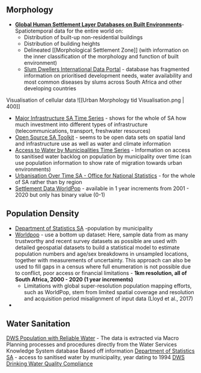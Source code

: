 ## Morphology

- **[Global Human Settlement Layer Databases on Built Environments](https://human-settlement.emergency.copernicus.eu/datasets.php)**- Spatiotemporal data for the entire world on:
	- Distribution of built-up non-residential buildings
	- Distribution of building heights
	- Delineated [[Morphological Settlement Zone]] (with information on the inner classification of the morphology and function of built environment)
	- [Slum Dwellers International Data Portal](https://sdinet.org/explore-our-data/country/?country=south-africa) - database has fragmented information on prioritised development needs, water availability and most common diseases by slums across South Africa and other developing countries


Visualisation of cellular data
![[Urban Morphology tid Visualisation.png | 400]]

- [Major Infrastructure SA Time Series](https://data.humdata.org/dataset/world-bank-infrastructure-indicators-for-south-africa) - shows for the whole of SA how much investment into different types of infrastructure (telecommunications, transport, freshwater resources)
- [Open Source SA Toolkit](https://opendataza.gitbook.io/toolkit/open-data-resources/water-and-climate-data-resources) - seems to be open data sets on spatial land and infrastructure use as well as water and climate information
- [Access to Water by Municipalities Time Series](https://www.dws.gov.za/niwis2/Sanitation/AccessToServices) - Information on access to sanitised water backlog on population by municipality over time (can use population information to show rate of migration towards urban environments)
- [Urbanisation Over Time SA - Office for National Statistics](https://www.statista.com/statistics/1226106/urbanization-rate-in-africa/) - for the whole of SA rather than by region
- [Settlement Data WorldPop](https://hub.worldpop.org/geodata/summary?id=17253) - available in 1 year increments from 2001 - 2020 but only has binary value (0-1)

## Population Density

- [Department of Statistics SA](https://www.statssa.gov.za/) -population by municipality
- [Worldpop](https://www.worldpop.org/) - use a bottom up dataset: Here, sample data from as many trustworthy and recent survey datasets as possible are used with detailed geospatial datasets to build a statistical model to estimate population numbers and age/sex breakdowns in unsampled locations, together with measurements of uncertainty. This approach can also be used to fill gaps in a census where full enumeration is not possible due to conflict, poor access or financial limitations - **1km resolution, all of South Africa, 2000 - 2020 (1 year increments)**
	- Limitations with global super-resolution population mapping efforts, such as WorldPop, stem from limited spatial coverage and resolution and acquisition period misalignment of input data (Lloyd et al., 2017)
- 

## Water Sanitation

[DWS Population with Reliable Water](https://www.dws.gov.za/niwis2/WaterSupplyReliability?AspxAutoDetectCookieSupport=1) - The data is extracted via Macro Planning processes and procedures directly from the Water Services Knowledge System database
	Based off information [Department of Statistics SA](https://ws.dws.gov.za/wsks/spatial_OnTrack_leaf.aspx?SubjectAreaID=2&DataTopicDetailID=77&DisplayTypeId=7&PerspectiveID=0&LvlID=10&DataTopicID=35) - access to sanitised water by municipality, year dating to 1994
[DWS Drinking Water Quality Compliance](https://www.dws.gov.za/niwis2/dwq2)

